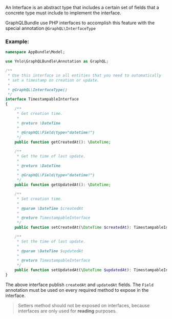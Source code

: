 An Interface is an abstract type that includes a certain 
set of fields that a concrete type must include to implement the interface.

GraphQLBundle use PHP interfaces to accomplish 
this feature with the special annotation `@GraphQL\InterfaceType`

### Example:
````php
namespace AppBundle\Model;

use Ynlo\GraphQLBundle\Annotation as GraphQL;

/**
 * Use this interface in all entities that you need to automatically
 * set a timestamp on creation or update.
 *
 * @GraphQL\InterfaceType()
 */
interface TimestampableInterface
{
    /**
     * Get creation time.
     *
     * @return \DateTime
     *
     * @GraphQL\Field(type="datetime!")
     */
    public function getCreatedAt(): \DateTime;

    /**
     * Get the time of last update.
     *
     * @return \DateTime
     *
     * @GraphQL\Field(type="datetime!")
     */
    public function getUpdatedAt(): \DateTime;

    /**
     * Set creation time.
     *
     * @param \DateTime $createdAt
     *
     * @return TimestampableInterface
     */
    public function setCreatedAt(\DateTime $createdAt): TimestampableInterface;

    /**
     * Set the time of last update.
     *
     * @param \DateTime $updatedAt
     *
     * @return TimestampableInterface
     */
    public function setUpdatedAt(\DateTime $updatedAt): TimestampableInterface;
}
````
The above interface publish `createdAt` and `updatedAt` fields. 
The `Field` annotation must be used on every required method to expose in the interface.

> Setters method should not be exposed on interfaces, because interfaces are only used for **reading** purposes.